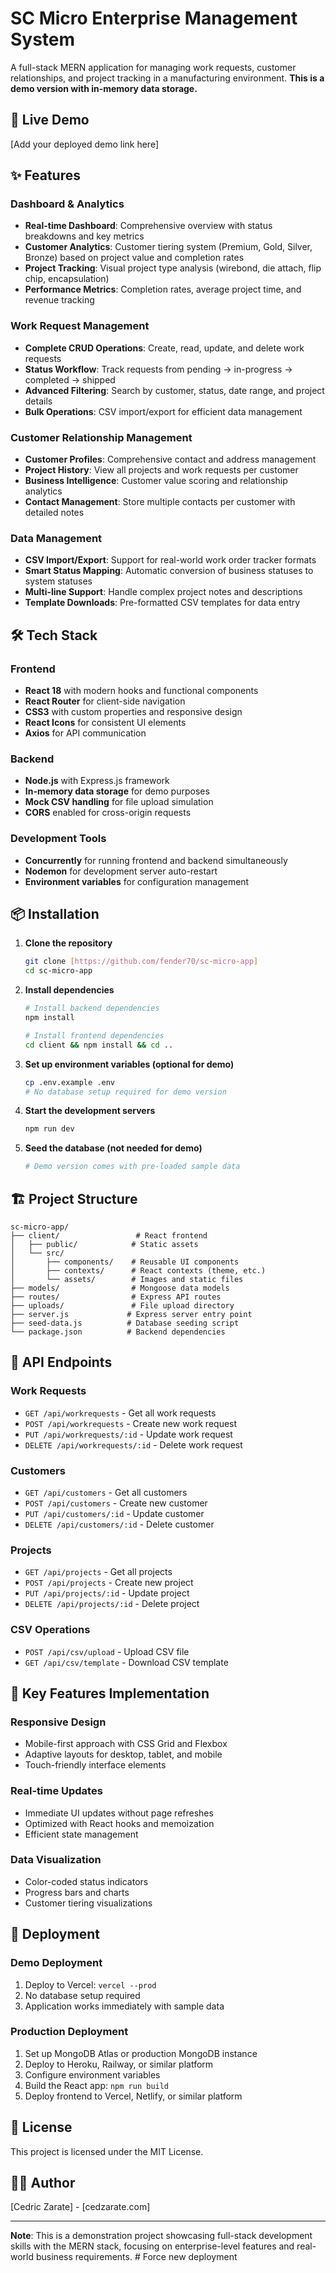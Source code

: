 # SC Micro Enterprise Management System

A full-stack MERN application for managing work requests, customer relationships, and project tracking in a manufacturing environment. **This is a demo version with in-memory data storage.**

## 🚀 Live Demo

[Add your deployed demo link here]

## ✨ Features

### Dashboard & Analytics
- **Real-time Dashboard**: Comprehensive overview with status breakdowns and key metrics
- **Customer Analytics**: Customer tiering system (Premium, Gold, Silver, Bronze) based on project value and completion rates
- **Project Tracking**: Visual project type analysis (wirebond, die attach, flip chip, encapsulation)
- **Performance Metrics**: Completion rates, average project time, and revenue tracking

### Work Request Management
- **Complete CRUD Operations**: Create, read, update, and delete work requests
- **Status Workflow**: Track requests from pending → in-progress → completed → shipped
- **Advanced Filtering**: Search by customer, status, date range, and project details
- **Bulk Operations**: CSV import/export for efficient data management

### Customer Relationship Management
- **Customer Profiles**: Comprehensive contact and address management
- **Project History**: View all projects and work requests per customer
- **Business Intelligence**: Customer value scoring and relationship analytics
- **Contact Management**: Store multiple contacts per customer with detailed notes

### Data Management
- **CSV Import/Export**: Support for real-world work order tracker formats
- **Smart Status Mapping**: Automatic conversion of business statuses to system statuses
- **Multi-line Support**: Handle complex project notes and descriptions
- **Template Downloads**: Pre-formatted CSV templates for data entry

## 🛠️ Tech Stack

### Frontend
- **React 18** with modern hooks and functional components
- **React Router** for client-side navigation
- **CSS3** with custom properties and responsive design
- **React Icons** for consistent UI elements
- **Axios** for API communication

### Backend
- **Node.js** with Express.js framework
- **In-memory data storage** for demo purposes
- **Mock CSV handling** for file upload simulation
- **CORS** enabled for cross-origin requests

### Development Tools
- **Concurrently** for running frontend and backend simultaneously
- **Nodemon** for development server auto-restart
- **Environment variables** for configuration management

## 📦 Installation

1. **Clone the repository**
   ```bash
   git clone [https://github.com/fender70/sc-micro-app]
   cd sc-micro-app
   ```

2. **Install dependencies**
   ```bash
   # Install backend dependencies
   npm install
   
   # Install frontend dependencies
   cd client && npm install && cd ..
   ```

3. **Set up environment variables (optional for demo)**
   ```bash
   cp .env.example .env
   # No database setup required for demo version
   ```

4. **Start the development servers**
   ```bash
   npm run dev
   ```

5. **Seed the database (not needed for demo)**
   ```bash
   # Demo version comes with pre-loaded sample data
   ```

## 🏗️ Project Structure

```
sc-micro-app/
├── client/                 # React frontend
│   ├── public/            # Static assets
│   └── src/
│       ├── components/    # Reusable UI components
│       ├── contexts/      # React contexts (theme, etc.)
│       └── assets/        # Images and static files
├── models/                # Mongoose data models
├── routes/                # Express API routes
├── uploads/               # File upload directory
├── server.js             # Express server entry point
├── seed-data.js          # Database seeding script
└── package.json          # Backend dependencies
```

## 🔧 API Endpoints

### Work Requests
- `GET /api/workrequests` - Get all work requests
- `POST /api/workrequests` - Create new work request
- `PUT /api/workrequests/:id` - Update work request
- `DELETE /api/workrequests/:id` - Delete work request

### Customers
- `GET /api/customers` - Get all customers
- `POST /api/customers` - Create new customer
- `PUT /api/customers/:id` - Update customer
- `DELETE /api/customers/:id` - Delete customer

### Projects
- `GET /api/projects` - Get all projects
- `POST /api/projects` - Create new project
- `PUT /api/projects/:id` - Update project
- `DELETE /api/projects/:id` - Delete project

### CSV Operations
- `POST /api/csv/upload` - Upload CSV file
- `GET /api/csv/template` - Download CSV template

## 🎨 Key Features Implementation

### Responsive Design
- Mobile-first approach with CSS Grid and Flexbox
- Adaptive layouts for desktop, tablet, and mobile
- Touch-friendly interface elements

### Real-time Updates
- Immediate UI updates without page refreshes
- Optimized with React hooks and memoization
- Efficient state management

### Data Visualization
- Color-coded status indicators
- Progress bars and charts
- Customer tiering visualizations

## 🚀 Deployment

### Demo Deployment
1. Deploy to Vercel: `vercel --prod`
2. No database setup required
3. Application works immediately with sample data

### Production Deployment
1. Set up MongoDB Atlas or production MongoDB instance
2. Deploy to Heroku, Railway, or similar platform
3. Configure environment variables
4. Build the React app: `npm run build`
5. Deploy frontend to Vercel, Netlify, or similar platform

## 📝 License

This project is licensed under the MIT License.

## 👨‍💻 Author

[Cedric Zarate] - [cedzarate.com]

---

**Note**: This is a demonstration project showcasing full-stack development skills with the MERN stack, focusing on enterprise-level features and real-world business requirements. # Force new deployment
